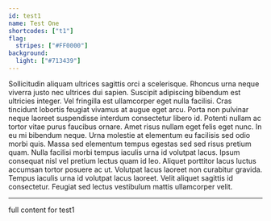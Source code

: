 ```yaml
---
id: test1
name: Test One
shortcodes: ["t1"]
flag:
  stripes: ["#FF0000"]
background:
  light: ["#713439"]
---
```


Sollicitudin aliquam ultrices sagittis orci a scelerisque. Rhoncus urna neque viverra justo nec ultrices dui sapien. Suscipit adipiscing bibendum est ultricies integer. Vel fringilla est ullamcorper eget nulla facilisi. Cras tincidunt lobortis feugiat vivamus at augue eget arcu. Porta non pulvinar neque laoreet suspendisse interdum consectetur libero id. Potenti nullam ac tortor vitae purus faucibus ornare. Amet risus nullam eget felis eget nunc. In eu mi bibendum neque. Urna molestie at elementum eu facilisis sed odio morbi quis. Massa sed elementum tempus egestas sed sed risus pretium quam. Nulla facilisi morbi tempus iaculis urna id volutpat lacus. Ipsum consequat nisl vel pretium lectus quam id leo. Aliquet porttitor lacus luctus accumsan tortor posuere ac ut. Volutpat lacus laoreet non curabitur gravida. Tempus iaculis urna id volutpat lacus laoreet. Velit aliquet sagittis id consectetur. Feugiat sed lectus vestibulum mattis ullamcorper velit.

---

full content for test1
